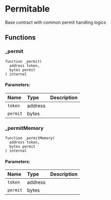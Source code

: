 # Permitable

Base contract with common permit handling logics



## Functions
### _permit
```solidity
function _permit(
  address token,
  bytes permit
) internal
```


#### Parameters:
| Name | Type | Description                                                          |
| :--- | :--- | :------------------------------------------------------------------- |
|`token` | address | 
|`permit` | bytes | 


### _permitMemory
```solidity
function _permitMemory(
  address token,
  bytes permit
) internal
```


#### Parameters:
| Name | Type | Description                                                          |
| :--- | :--- | :------------------------------------------------------------------- |
|`token` | address | 
|`permit` | bytes | 


